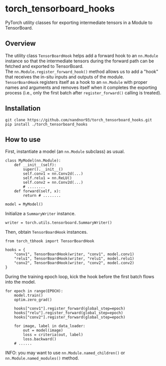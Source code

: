 # torch_tensorboard_hooks
PyTorch utility classes for exporting intermediate tensors in a Module to TensorBoard.

## Overview

The utility class `TensorBoardHook` helps add a forward hook to an `nn.Module` instance so that the intermediate tensors during the forward path can be fetched and exported to TensorBoard.  
The `nn.Module.register_forward_hook()` method allows us to add a "hook" that receives the in-situ inputs and outputs of the module.  
`TensorBoardHook` registers itself as a hook to an `nn.Module` with proper names and arguments and removes itself when it completes the exporting process (i.e., only the first batch after `register_forward()` calling is treated).


## Installation

```
git clone https://github.com/nandnor93/torch_tensorboard_hooks.git
pip install ./torch_tensorboard_hooks
```

## How to use

First, instantiate a model (an `nn.Module` subclass) as usual.

```Python:
class MyModel(nn.Module):
    def __init__(self):
        super().__init__()
        self.conv1 = nn.Conv2d(...)
        self.relu1 = nn.ReLU()
        self.conv2 = nn.Conv2d(...)
        # ........
    def forward(self, x):
        return # ........

model = MyModel()
```

Initialize a `SummaryWriter` instance.

```Python:
writer = torch.utils.tensorboard.SummaryWriter()
```

Then, obtain `TensorBoardHook` instances.

```Python:
from torch_tbhook import TensorBoardHook

hooks = {
    "conv1", TensorBoardHook(writer, "conv1", model.conv1)
    "relu1", TensorBoardHook(writer, "relu1", model.relu1)
    "conv2", TensorBoardHook(writer, "conv2", model.conv2)
}
```

During the training epoch loop, kick the hook before the first batch flows into the model.

```Python:
for epoch in range(EPOCH):
    model.train()
    optim.zero_grad()
    
    hooks["conv1"].register_forward(global_step=epoch)
    hooks["relu"].register_forward(global_step=epoch)
    hooks["conv2"].register_forward(global_step=epoch)
    
    for image, label in data_loader:
        out = model(image)
        loss = criteria(out, label)
        loss.backward()
    # ......
```

INFO: you may want to use `nn.Module.named_children()` or `nn.Module.named_modules()` method.

